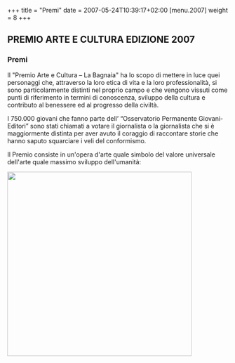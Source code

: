 +++
title = "Premi"
date = 2007-05-24T10:39:17+02:00
[menu.2007]
weight = 8
+++
##  PREMIO ARTE E CULTURA EDIZIONE 2007

### Premi

 Il "Premio Arte e Cultura – La Bagnaia" ha lo scopo di mettere in luce quei personaggi che, attraverso la loro etica di vita e la loro professionalità, si sono particolarmente distinti nel proprio campo e che vengono vissuti come punti di riferimento in termini di conoscenza, sviluppo della cultura e contributo al benessere ed al progresso della civiltà.

 I 750.000 giovani che fanno parte dell’ “Osservatorio Permanente Giovani-Editori” sono stati chiamati a votare il giornalista o la giornalista che si è maggiormente distinta per aver avuto il coraggio di raccontare storie che hanno saputo squarciare i veli del conformismo.

 Il Premio consiste in un'opera d'arte quale simbolo del valore universale dell'arte quale massimo sviluppo dell'umanità:

 <img src="/img/premi_2007.jpg" width="420">
